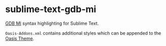 # sublime-text-gdb-mi

[GDB MI](https://sourceware.org/gdb/onlinedocs/gdb/GDB_002fMI.html#GDB_002fMI)
syntax highlighting for Sublime Text.

`Oasis-Addons.xml` contains additional styles which can be appended to
the [Oasis Theme](https://github.com/kodLite/Oasis-Theme).
